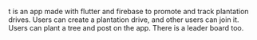 t is an app made with flutter and firebase to promote and track plantation drives. Users can create a plantation drive, and other users can join it. Users can plant a tree and post on the app. There is a leader board too.
